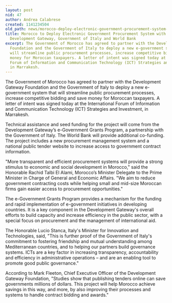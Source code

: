 ```yaml
---
layout: post
nid: 47
author: Andrea Calabrese
created: 1141234504
old_path: news/morocco-deploy-electronic-government-procurement-system-support-development-gateway-government-
title: Morocco to Deploy Electronic Government Procurement System with Support of
  Development Gateway, Government of Italy and World Bank
excerpt: The Government of Morocco has agreed to partner with the Development Gateway
  Foundation and the Government of Italy to deploy a new e-government system that
  will streamline public procurement processes, increase competitive bidding and save
  money for Moroccan taxpayers. A letter of intent was signed today at the International
  Forum of Information and Communication Technology (ICT) Strategies and Investment,
  in Marrakesh.
---
```


The Government of Morocco has agreed to partner with the Development Gateway Foundation and the Government of Italy to deploy a new e-government system that will streamline public procurement processes, increase competitive bidding and save money for Moroccan taxpayers. A letter of intent was signed today at the International Forum of Information and Communication Technology (ICT) Strategies and Investment, in Marrakesh.

Technical assistance and seed funding for the project will come from the Development Gateway’s e-Government Grants Program, a partnership with the Government of Italy. The World Bank will provide additional co-funding. The project includes a new procurement management system and a national public tender website to increase access to government contract information.

"More transparent and efficient procurement systems will provide a strong stimulus to economic and social development in Morocco," said the Honorable Rachid Talbi El Alami, Morocco’s Minister Delegate to the Prime Minister in Charge of General and Economic Affairs. "We aim to reduce government contracting costs while helping small and mid-size Moroccan firms gain easier access to procurement opportunities."

The e-Government Grants Program provides a mechanism for the funding and rapid implementation of e-government initiatives in developing countries. It is a key component in the Development Gateway's overall efforts to build capacity and increase efficiency in the public sector, with a special focus on procurement and the management of international aid.

The Honorable Lucio Stanca, Italy's Minister for Innovation and Technologies, said, "This is further proof of the Government of Italy's commitment to fostering friendship and mutual understanding among Mediterranean countries, and to helping our partners build governance systems. ICTs are a key factor in increasing transparency, accountability and efficiency in administrative operations – and are an enabling tool to promote good public governance."

According to Mark Fleeton, Chief Executive Officer of the Development Gateway Foundation, "Studies show that publishing tenders online can save governments millions of dollars. This project will help Morocco achieve savings in this way, and more, by also improving their processes and systems to handle contract bidding and awards."



